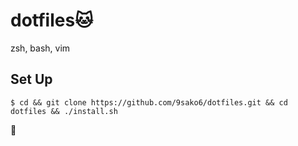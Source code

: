 # dotfiles🐱

zsh, bash, vim

## Set Up

```shell
$ cd && git clone https://github.com/9sako6/dotfiles.git && cd dotfiles && ./install.sh
```

👋
